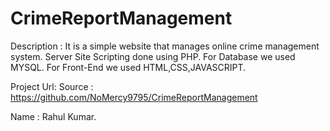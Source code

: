 # CrimeReportManagement


Description :
  It is a simple website that manages online crime management system.
  Server Site Scripting done using PHP.
  For Database we used MYSQL.
  For Front-End we used HTML,CSS,JAVASCRIPT.
  
  
Project Url:
  Source : https://github.com/NoMercy9795/CrimeReportManagement
  
  
Name : Rahul Kumar.
